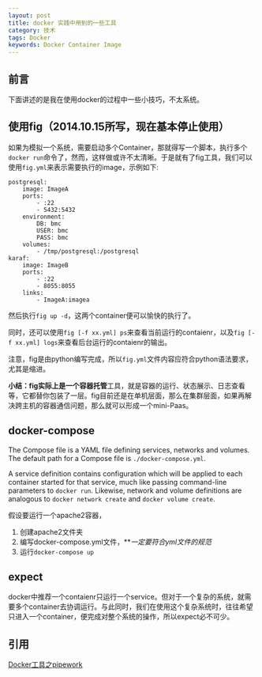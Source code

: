 ```yaml
---
layout: post
title: docker 实践中用到的一些工具
category: 技术
tags: Docker
keywords: Docker Container Image
---
```


## 前言 ##

下面讲述的是我在使用docker的过程中一些小技巧，不太系统。

## 使用fig（2014.10.15所写，现在基本停止使用） ##
如果为模拟一个系统，需要启动多个Container，那就得写一个脚本，执行多个`docker run`命令了，然而，这样做或许不太清晰。于是就有了fig工具，我们可以使用`fig.yml`来表示需要执行的image，示例如下:

	postgresql:  
  		image: ImageA
 		ports:
    		- :22
    		- 5432:5432
  		environment:
    		DB: bmc
    		USER: bmc
    		PASS: bmc
  		volumes:
    		- /tmp/postgresql:/postgresql
	karaf:  
  		image: ImageB
  		ports:
    		- :22
    		- 8055:8055
  		links:
    		- ImageA:imagea

然后执行`fig up -d`，这两个container便可以愉快的执行了。

同时，还可以使用`fig [-f xx.yml] ps`来查看当前运行的contaienr，以及`fig [-f xx.yml] logs`来查看后台运行的contaienr的输出。

注意，fig是由python编写完成，所以`fig.yml`文件内容应符合python语法要求，尤其是缩进。

**小结：**fig实际上是一个**容器托管**工具，就是容器的运行、状态展示、日志查看等，它都替你包装了一层。fig目前还是在单机层面，那么在集群层面，如果再解决跨主机的容器通信问题，那么就可以形成一个mini-Paas。

## docker-compose

The Compose file is a YAML file defining services, networks and volumes. The default path for a Compose file is `./docker-compose.yml`.

A service definition contains configuration which will be applied to each container started for that service, much like passing command-line parameters to `docker run`. Likewise, network and volume definitions are analogous to `docker network create` and `docker volume create`.

假设要运行一个apache2容器，

1. 创建apache2文件夹
2. 编写docker-compose.yml文件，***一定要符合yml文件的规范*
3. 运行`docker-compose up`

## expect

docker中推荐一个contaienr只运行一个service。但对于一个复杂的系统，就需要多个container去协调运行。与此同时，我们在使用这个复杂系统时，往往希望只进入一个container，便完成对整个系统的操作，所以expect必不可少。


## 引用

[Docker工具之pipework][]

[Docker工具之pipework]: http://lsword.github.io/2014/05/22.html